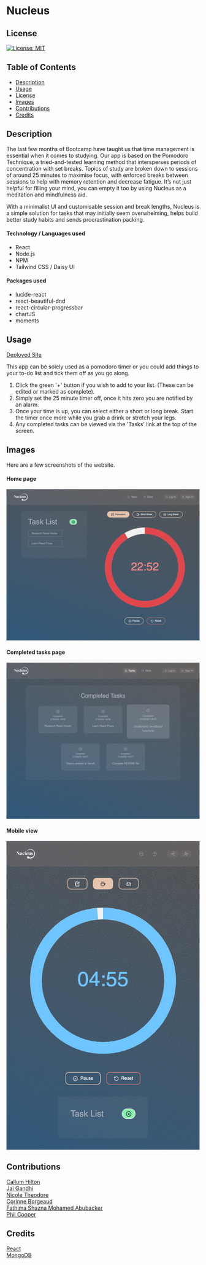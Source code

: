 # Nucleus

## License

[![License: MIT](https://img.shields.io/badge/License-MIT-yellow.svg)](https://opensource.org/licenses/MIT)

## Table of Contents

- [Description](#description)
- [Usage](#usage)
- [License](#license)
- [Images](#images)
- [Contributions](#contributions)
- [Credits](#credits)

## Description

The last few months of Bootcamp have taught us that time management is essential when it comes to studying.
Our app is based on the Pomodoro Technique, a tried-and-tested learning method that intersperses periods of concentration with set breaks. Topics of study are broken down to sessions of around 25 minutes to maximise focus, with enforced breaks between sessions to help with memory retention and decrease fatigue. It’s not just helpful for filling your mind, you can empty it too by using Nucleus as a meditation and mindfulness aid.

With a minimalist UI and customisable session and break lengths, Nucleus is a simple solution for tasks that may initially seem overwhelming, helps build better study habits and sends procrastination packing.

#### Technology / Languages used

- React
- Node.js
- NPM
- Tailwind CSS / Daisy UI

#### Packages used

- lucide-react
- react-beautiful-dnd
- react-circular-progressbar
- chartJS
- moments

## Usage

[Deployed Site](#)

This app can be solely used as a pomodoro timer or you could add things to your to-do list and tick them off as you go along.

1. Click the green '+' button if you wish to add to your list. (These can be edited or marked as complete).
2. Simply set the 25 minute timer off, once it hits zero you are notified by an alarm.
3. Once your time is up, you can select either a short or long break. Start the timer once more while you grab a drink or stretch your legs.
4. Any completed tasks can be viewed via the 'Tasks' link at the top of the screen.

## Images

Here are a few screenshots of the website.

#### Home page

![home page](./nucleus/frontend/src/assets/images/01-home-page.png)

#### Completed tasks page

![completed task page](./nucleus/frontend/src/assets/images/02-tasks-page.png)

#### Mobile view

![mobile view](./nucleus/frontend/src/assets/images/03-mobile-view.png)

## Contributions

[Callum Hilton](https://github.com/calltekk)  
[Jai Gandhi](https://github.com/jg2002-j)  
[Nicole Theodore](https://github.com/bootcampist)  
[Corinne Borgeaud](https://github.com/SpecialFriendRice)  
[Fathima Shazna Mohamed Abubacker](https://github.com/shazna8181)  
[Phil Cooper](https://github.com/PhilC7)

## Credits

[React](https://react.dev/) <br>
[MongoDB](https://www.mongodb.com/) <br>
